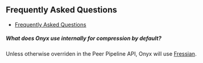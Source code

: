 ## Frequently Asked Questions

<!-- START doctoc generated TOC please keep comment here to allow auto update -->
<!-- DON'T EDIT THIS SECTION, INSTEAD RE-RUN doctoc TO UPDATE -->

- [Frequently Asked Questions](#frequently-asked-questions)

<!-- END doctoc generated TOC please keep comment here to allow auto update -->

##### What does Onyx use internally for compression by default?

Unless otherwise overriden in the Peer Pipeline API, Onyx will use [Fressian](https://github.com/Datomic/fressian).
